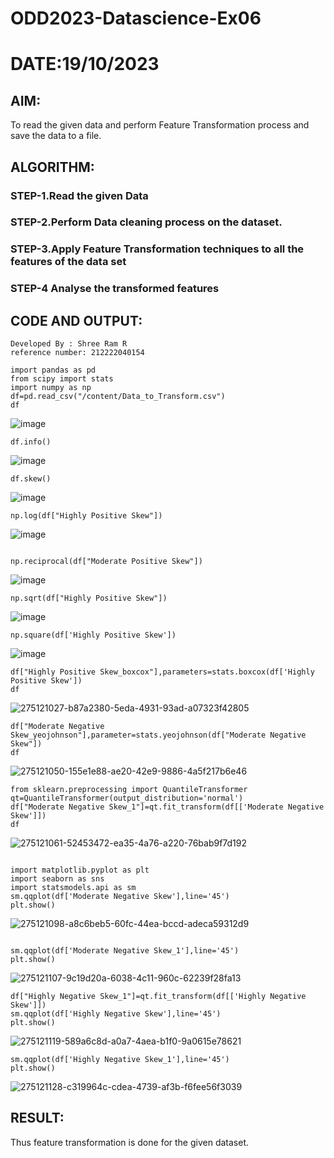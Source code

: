 # ODD2023-Datascience-Ex06

# DATE:19/10/2023

## AIM:
To read the given data and perform Feature Transformation process and save the data to a file.

## ALGORITHM:
### STEP-1.Read the given Data
### STEP-2.Perform Data cleaning process on the dataset.
### STEP-3.Apply Feature Transformation techniques to all the features of the data set
### STEP-4 Analyse the transformed features

## CODE AND OUTPUT:
```
Developed By : Shree Ram R
reference number: 212222040154
```
```
import pandas as pd
from scipy import stats
import numpy as np
df=pd.read_csv("/content/Data_to_Transform.csv")
df

```
![image](https://github.com/Aravindsamy04/ODD2023-Datascience-Ex06/assets/113497037/27487690-b597-42a1-aab8-36c5e73fa862)
```
df.info()

```
![image](https://github.com/Aravindsamy04/ODD2023-Datascience-Ex06/assets/113497037/eefdc89f-7b5b-4ff9-b420-1536815a7d1b)
```
df.skew()

```
![image](https://github.com/Aravindsamy04/ODD2023-Datascience-Ex06/assets/113497037/5b4b998d-1e92-47a1-8dc3-c526e64f653a)

```
np.log(df["Highly Positive Skew"])
```

![image](https://github.com/Aravindsamy04/ODD2023-Datascience-Ex06/assets/113497037/4644e23e-f713-4612-ab26-69705e520839)
```

np.reciprocal(df["Moderate Positive Skew"])
```

![image](https://github.com/Aravindsamy04/ODD2023-Datascience-Ex06/assets/113497037/b1b68504-71a7-44f4-a490-1d3c3c53ddb3)

```
np.sqrt(df["Highly Positive Skew"])
```

![image](https://github.com/Aravindsamy04/ODD2023-Datascience-Ex06/assets/113497037/118807d2-19b6-44e6-97c2-10423e878e39)
```
np.square(df['Highly Positive Skew'])
```
![image](https://github.com/Aravindsamy04/ODD2023-Datascience-Ex06/assets/113497037/f1947f58-f51f-48d8-b6c2-6d153998be75)
```
df["Highly Positive Skew_boxcox"],parameters=stats.boxcox(df['Highly Positive Skew'])
df
```
![275121027-b87a2380-5eda-4931-93ad-a07323f42805](https://github.com/Aravindsamy04/ODD2023-Datascience-Ex06/assets/113497037/7c225756-aaab-4659-a26b-4748df2d9546)
```
df["Moderate Negative Skew_yeojohnson"],parameter=stats.yeojohnson(df["Moderate Negative Skew"])
df
```
![275121050-155e1e88-ae20-42e9-9886-4a5f217b6e46](https://github.com/Aravindsamy04/ODD2023-Datascience-Ex06/assets/113497037/15a2330c-5e50-4375-8d17-846e7a862508)

```
from sklearn.preprocessing import QuantileTransformer
qt=QuantileTransformer(output_distribution='normal')
df["Moderate Negative Skew_1"]=qt.fit_transform(df[['Moderate Negative Skew']])
df

```
![275121061-52453472-ea35-4a76-a220-76bab9f7d192](https://github.com/Aravindsamy04/ODD2023-Datascience-Ex06/assets/113497037/6f9f6edf-f777-4bd9-bfb0-3ea67066562a)
```

import matplotlib.pyplot as plt
import seaborn as sns
import statsmodels.api as sm
sm.qqplot(df['Moderate Negative Skew'],line='45')
plt.show()
```
![275121098-a8c6beb5-60fc-44ea-bccd-adeca59312d9](https://github.com/Aravindsamy04/ODD2023-Datascience-Ex06/assets/113497037/d9ff0d67-a1a4-4fb9-adbc-fbf5c26dffc8)

```

sm.qqplot(df['Moderate Negative Skew_1'],line='45')
plt.show()
```

![275121107-9c19d20a-6038-4c11-960c-62239f28fa13](https://github.com/Aravindsamy04/ODD2023-Datascience-Ex06/assets/113497037/ab757b8d-4f16-49fc-824e-aa36ba174fad)
```
df["Highly Negative Skew_1"]=qt.fit_transform(df[['Highly Negative Skew']])
sm.qqplot(df['Highly Negative Skew'],line='45')
plt.show()
```
![275121119-589a6c8d-a0a7-4aea-b1f0-9a0615e78621](https://github.com/Aravindsamy04/ODD2023-Datascience-Ex06/assets/113497037/065cd27d-4df1-4f3d-9794-6e1b50dc5f3a)
```
sm.qqplot(df['Highly Negative Skew_1'],line='45')
plt.show()
```
![275121128-c319964c-cdea-4739-af3b-f6fee56f3039](https://github.com/Aravindsamy04/ODD2023-Datascience-Ex06/assets/113497037/85e70ccb-1800-45d8-bb2c-bc8fd214aee2)


## RESULT:
Thus feature transformation is done for the given dataset.
